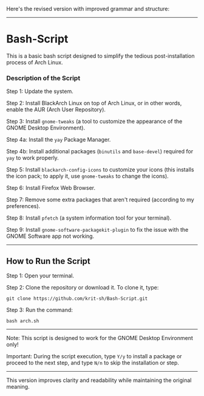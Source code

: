 Here's the revised version with improved grammar and structure:

---

# Bash-Script

This is a basic bash script designed to simplify the tedious post-installation process of Arch Linux.

### Description of the Script

Step 1: Update the system.

Step 2: Install BlackArch Linux on top of Arch Linux, or in other words, enable the AUR (Arch User Repository).

Step 3: Install `gnome-tweaks` (a tool to customize the appearance of the GNOME Desktop Environment).

Step 4a: Install the `yay` Package Manager.

Step 4b: Install additional packages (`binutils` and `base-devel`) required for `yay` to work properly.

Step 5: Install `blackarch-config-icons` to customize your icons (this installs the icon pack; to apply it, use `gnome-tweaks` to change the icons).

Step 6: Install Firefox Web Browser.

Step 7: Remove some extra packages that aren't required (according to my preferences).

Step 8: Install `pfetch` (a system information tool for your terminal).

Step 9: Install `gnome-software-packagekit-plugin` to fix the issue with the GNOME Software app not working.

---

## How to Run the Script

Step 1: Open your terminal.

Step 2: Clone the repository or download it. To clone it, type:

```
git clone https://github.com/krit-sh/Bash-Script.git
```

Step 3: Run the command:

```
bash arch.sh
```

---

Note: This script is designed to work for the GNOME Desktop Environment only!

Important: During the script execution, type `Y/y` to install a package or proceed to the next step, and type `N/n` to skip the installation or step.

--- 

This version improves clarity and readability while maintaining the original meaning.
